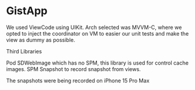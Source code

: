 # GistApp

We used ViewCode using UIKit.
Arch selected was MVVM-C, where we opted to inject the coordinator on VM to easier our unit tests and make the view as dummy as possible.

Third Libraries

Pod SDWebImage which has no SPM, this library is used for control cache images.
SPM Snapshot to record snapshot from views.

The snapshots were being recorded on iPhone 15 Pro Max
